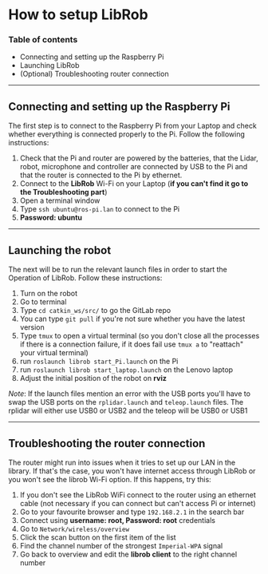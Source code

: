 # How to setup LibRob

### Table of contents
* Connecting and setting up the Raspberry Pi
* Launching LibRob
* (Optional) Troubleshooting router connection

---

## Connecting and setting up the Raspberry Pi

The first step is to connect to the Raspberry Pi from your Laptop and check whether everything is connected properly to the Pi.
Follow the following instructions:

1. Check that the Pi and router are powered by the batteries, that the Lidar, robot, microphone and controller are connected by USB to the Pi and that the router is connected to the Pi by ethernet.
2. Connect to the **LibRob** Wi-Fi on your Laptop (**if you can't find it go to the Troubleshooting part**)
3. Open a terminal window
4. Type `ssh ubuntu@ros-pi.lan` to connect to the Pi
5. **Password: ubuntu**

---

## Launching the robot

The next will be to run the relevant launch files in order to start the Operation of LibRob.
Follow these instructions:

1. Turn on the robot
2. Go to terminal
3. Type `cd catkin_ws/src/` to go the GitLab repo
4. You can type `git pull` if you're not sure whether you have the latest version
5. Type `tmux` to open a virtual terminal (so you don't close all the processes if there is a connection failure, if it does fail use `tmux a` to "reattach" your virtual terminal)
6. run `roslaunch librob start_Pi.launch` on the Pi
7. run `roslaunch librob start_laptop.launch` on the Lenovo laptop
8. Adjust the initial position of the robot on **rviz**

_Note_: If the launch files mention an error with the USB ports you'll have to swap the USB ports on the `rplidar.launch` and `teleop.launch` files.
The rplidar will either use USB0 or USB2 and the teleop will be USB0 or USB1

---

## Troubleshooting the router connection

The router might run into issues when it tries to set up our LAN in the library. If that's the case, you won't have internet access through LibRob or you won't see the librob Wi-Fi option.
If this happens, try this:

1. If you don't see the LibRob WiFi connect to the router using an ethernet cable (not necessary if you can connect but can't access Pi or internet)
2. Go to your favourite browser and type `192.168.2.1` in the search bar
3. Connect using **username: root, Password: root** credentials
4. Go to `Network/wireless/overview`
5. Click the scan button on the first item of the list
6. Find the channel number of the strongest `Imperial-WPA` signal
7. Go back to overview and edit the **librob client** to the right channel number 
